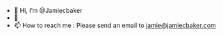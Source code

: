 - 👋 Hi, I’m @Jamiecbaker
- 👀 
- 📫 How to reach me : Please send an email to jamie@jamiecbaker.com

<!---
Jamiecbaker/Jamiecbaker is a ✨ special ✨ repository because its `README.md` (this file) appears on your GitHub profile.
You can click the Preview link to take a look at your changes.
--->
